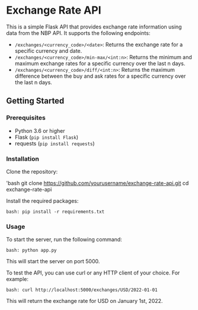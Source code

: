 # Exchange Rate API

This is a simple Flask API that provides exchange rate information using data from the NBP API. It supports the following endpoints:

- `/exchanges/<currency_code>/<date>`: Returns the exchange rate for a specific currency and date.
- `/exchanges/<currency_code>/min-max/<int:n>`: Returns the minimum and maximum exchange rates for a specific currency over the last n days.
- `/exchanges/<currency_code>/diff/<int:n>`: Returns the maximum difference between the buy and ask rates for a specific currency over the last n days.

## Getting Started

### Prerequisites

- Python 3.6 or higher
- Flask (`pip install Flask`)
- requests (`pip install requests`)

### Installation

Clone the repository:

'bash
git clone https://github.com/yourusername/exchange-rate-api.git
cd exchange-rate-api

Install the required packages:

`bash:
pip install -r requirements.txt`

### Usage

To start the server, run the following command:

`bash:
python app.py`

This will start the server on port 5000.

To test the API, you can use curl or any HTTP client of your choice. For example:

`bash:
curl http://localhost:5000/exchanges/USD/2022-01-01`

This will return the exchange rate for USD on January 1st, 2022.
